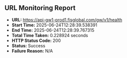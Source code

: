 ## URL Monitoring Report

- **URL:** https://api-gw1-prod1.fisglobal.com/gw/v1/health
- **Start Time:** 2025-06-24T12:28:39.538391
- **End Time:** 2025-06-24T12:28:39.767315
- **Total Time Taken:** 0.228924 seconds
- **HTTP Status Code:** 200
- **Status:** Success
- **Failure Reason:** N/A
